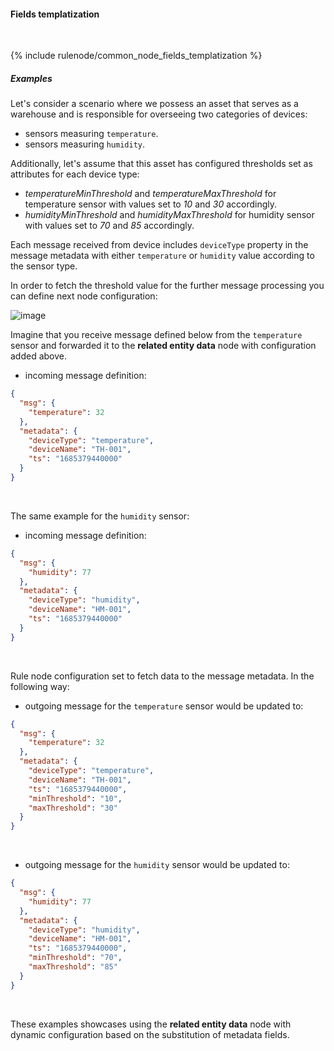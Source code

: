 #### Fields templatization

<div class="divider"></div>
<br/>

{% include rulenode/common_node_fields_templatization %}

##### Examples

Let's consider a scenario where we possess an asset that serves as a warehouse 
and is responsible for overseeing two categories of devices: 

- sensors measuring `temperature`. 
- sensors measuring `humidity`.

Additionally, let's assume that this asset has configured thresholds set as attributes for each device type:

- *temperatureMinThreshold* and *temperatureMaxThreshold* for temperature sensor with values set to *10* and *30* accordingly.
- *humidityMinThreshold* and *humidityMaxThreshold* for humidity sensor with values set to *70* and *85* accordingly.

Each message received from device includes `deviceType` property in the message metadata
with either `temperature` or `humidity` value according to the sensor type.

In order to fetch the threshold value for the further message processing you can define next node configuration:

![image](${helpBaseUrl}/help/images/rulenode/examples/related-entity-data-ft.png)

Imagine that you receive message defined below from the `temperature` sensor
and forwarded it to the **related entity data** node with configuration added above.

- incoming message definition:

```json
{
  "msg": {
    "temperature": 32
  },
  "metadata": {
    "deviceType": "temperature",
    "deviceName": "TH-001",
    "ts": "1685379440000"
  }
}
```

<br>

The same example for the `humidity` sensor:

- incoming message definition:

```json
{
  "msg": {
    "humidity": 77
  },
  "metadata": {
    "deviceType": "humidity",
    "deviceName": "HM-001",
    "ts": "1685379440000"
  }
}
```

<br>

Rule node configuration set to fetch data to the message metadata. In the following way:

- outgoing message for the `temperature` sensor would be updated to:

```json
{
  "msg": {
    "temperature": 32
  },
  "metadata": {
    "deviceType": "temperature",
    "deviceName": "TH-001",
    "ts": "1685379440000",
    "minThreshold": "10",
    "maxThreshold": "30"
  }
}
```

<br>

- outgoing message for the `humidity` sensor would be updated to:

```json
{
  "msg": {
    "humidity": 77
  },
  "metadata": {
    "deviceType": "humidity",
    "deviceName": "HM-001",
    "ts": "1685379440000",
    "minThreshold": "70",
    "maxThreshold": "85"
  }
}
```

<br>

These examples showcases using the **related entity data** node with dynamic configuration based on the substitution of metadata fields.

<br>
<br>
